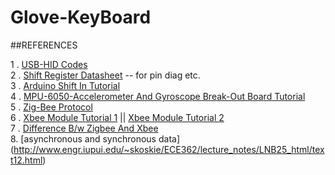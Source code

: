 # Glove-KeyBoard

##REFERENCES

1 . [USB-HID Codes](http://www.freebsddiary.org/APC/usb_hid_usages.php)<br>
2 . [Shift Register Datasheet](http://www.redrok.com/CMOS_CD4021BC_8-StageStaticShiftRegister_Fairchild.pdf) -- for pin diag etc.<br>
3 . [Arduino Shift In Tutorial](https://www.arduino.cc/en/Tutorial/ShiftIn)<br>
4 . [MPU-6050-Accelerometer And Gyroscope Break-Out Board Tutorial](http://diyhacking.com/arduino-mpu-6050-imu-sensor-tutorial/)<br>
5 . [Zig-Bee Protocol](https://en.wikipedia.org/wiki/ZigBee)<br>
6 . [Xbee Module Tutorial 1](http://www.instructables.com/id/Xbee-quick-setup-guide-Arduino/?ALLSTEPS) || [Xbee Module Tutorial 2](http://www.engineersgarage.com/embedded/arduino/how-to-interface-xbee-with-arduino-tutorial)<br>
7 . [Difference B/w Zigbee And Xbee](https://www.quora.com/What-is-the-difference-between-ZigBee-and-XBee)<br>
8. [asynchronous and synchronous data] (http://www.engr.iupui.edu/~skoskie/ECE362/lecture_notes/LNB25_html/text12.html)<br>
